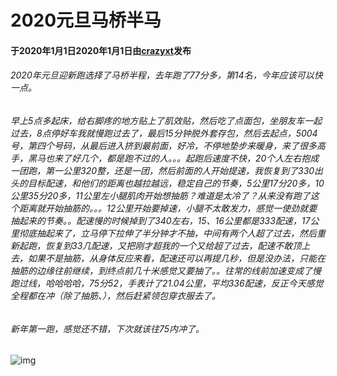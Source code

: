 # 2020元旦马桥半马

#### 于2020年1月1日2020年1月1日由[**crazyxt**](https://crazyxt.com/?author=1)发布

###### 2020年元旦迎新跑选择了马桥半程，去年跑了77分多，第14名，今年应该可以快一点。

###### 早上5点多起床，给右脚疼的地方贴上了肌效贴，然后吃了点面包，坐朋友车一起过去，8点停好车我就慢跑过去了，最后15分钟脱外套存包，然后去起点，5004号，第四个号码，从最后进入挤到最前面，好冷，不停地垫步来暖身，来了很多高手，黑马也来了好几个，都是跑不过的人。。。起跑后速度不快，20个人左右抱成一团跑，第一公里320整，还是一团，然后前面的人开始提速，我恢复到了330出头的目标配速，和他们的距离也越拉越远，稳定自己的节奏，5公里17分20多，10公里35分20多，11公里左小腿肌肉开始想抽筋？难道是太冷了？从来没有跑了这个距离就开始抽筋的。。。12公里开始要掉速，小腿不太敢发力，感觉一使劲就要抽起来的节奏。。配速慢的时候掉到了340左右，15、16公里都是333配速，17公里彻底抽起来了，立马停下拉伸了半分钟才不抽，中间有两个人超了过去，然后重新起跑，恢复到33几配速，又把刚才超我的一个又给超了过去，配速不敢顶上去，如果不是抽筋，从身体反应来看，配速还可以再提几秒，但是没办法，只能在抽筋的边缘往前继续，到终点前几十米感觉又要抽了。。往常的线前加速变成了慢跑过线，哈哈哈哈，75分52，手表计了21.04公里，平均336配速，反正今天感觉全程都在冲（除了抽筋、），然后赶紧领包穿衣服去了。

###### 新年第一跑，感觉还不错，下次就该往75内冲了。

![img](https://crazyxt.com/wp-content/uploads/2020/01/IMG_1612.jpg)